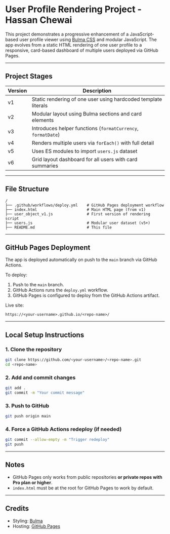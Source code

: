 # User Profile Rendering Project - Hassan Chewai

This project demonstrates a progressive enhancement of a JavaScript-based user profile viewer using [Bulma CSS](https://bulma.io) and modular JavaScript. The app evolves from a static HTML rendering of one user profile to a responsive, card-based dashboard of multiple users deployed via GitHub Pages.

---

## Project Stages

| Version | Description |
|---------|-------------|
| v1      | Static rendering of one user using hardcoded template literals |
| v2      | Modular layout using Bulma sections and card elements |
| v3      | Introduces helper functions (`formatCurrency`, `formatDate`) |
| v4      | Renders multiple users via `forEach()` with full detail |
| v5      | Uses ES modules to import `users.js` dataset |
| v6      | Grid layout dashboard for all users with card summaries |

---

## File Structure

```plaintext
/
├── .github/workflows/deploy.yml    # GitHub Pages deployment workflow
├── index.html                      # Main HTML page (from v1)
├── user_object_v1.js               # First version of rendering script
├── users.js                        # Modular user dataset (v5+)
├── README.md                       # This file
````

---

## GitHub Pages Deployment

The app is deployed automatically on push to the `main` branch via GitHub Actions.

To deploy:

1. Push to the `main` branch.
2. GitHub Actions runs the `deploy.yml` workflow.
3. GitHub Pages is configured to deploy from the GitHub Actions artifact.

Live site:

```
https://<your-username>.github.io/<repo-name>/
```

---

## Local Setup Instructions

### 1. Clone the repository

```bash
git clone https://github.com/<your-username>/<repo-name>.git
cd <repo-name>
```

### 2. Add and commit changes

```bash
git add .
git commit -m "Your commit message"
```

### 3. Push to GitHub

```bash
git push origin main
```

### 4. Force a GitHub Actions redeploy (if needed)

```bash
git commit --allow-empty -m "Trigger redeploy"
git push
```

---

## Notes

* GitHub Pages only works from public repositories **or private repos with Pro plan or higher**.
* `index.html` must be at the root for GitHub Pages to work by default.

---

## Credits

* Styling: [Bulma](https://bulma.io)
* Hosting: [GitHub Pages](https://pages.github.com)
